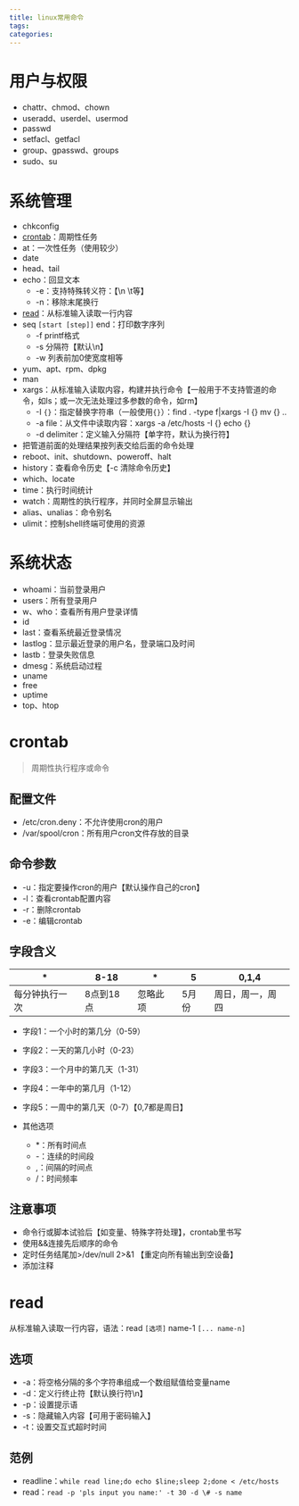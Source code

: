 ```yaml
---
title: linux常用命令
tags:
categories:
---
```

# 用户与权限
* chattr、chmod、chown
* useradd、userdel、usermod
* passwd
* setfacl、getfacl
* group、gpasswd、groups
* sudo、su

# 系统管理
* chkconfig
* [crontab](#crontab)：周期性任务
* at：一次性任务（使用较少）
* date
* head、tail
* echo：回显文本
    - -e：支持特殊转义符：【\n \t等】
    - -n：移除末尾换行
* [read](#read)：从标准输入读取一行内容
* seq `[start [step]]` end：打印数字序列
    - -f printf格式
    - -s 分隔符【默认\n】
    - -w 列表前加0使宽度相等
* yum、apt、rpm、dpkg
* man
* xargs：从标准输入读取内容，构建并执行命令【一般用于不支持管道的命令，如ls；或一次无法处理过多参数的命令，如rm】
    - -I `{}`：指定替换字符串（一般使用`{}`）：find . -type f|xargs -I {} mv {} ..
    - -a file：从文件中读取内容：xargs -a /etc/hosts -I {} echo {}
    - -d delimiter：定义输入分隔符【单字符，默认为换行符】
* 把管道前面的处理结果按列表交给后面的命令处理
* reboot、init、shutdown、poweroff、halt
* history：查看命令历史【-c 清除命令历史】
* which、locate
* time：执行时间统计
* watch：周期性的执行程序，并同时全屏显示输出
* alias、unalias：命令别名
* ulimit：控制shell终端可使用的资源

# 系统状态
* whoami：当前登录用户
* users：所有登录用户
* w、who：查看所有用户登录详情
* id
* last：查看系统最近登录情况
* lastlog：显示最近登录的用户名，登录端口及时间
* lastb：登录失败信息
* dmesg：系统启动过程
* uname
* free
* uptime
* top、htop

# crontab
>周期性执行程序或命令

## 配置文件
* /etc/cron.deny：不允许使用cron的用户
* /var/spool/cron：所有用户cron文件存放的目录

## 命令参数
* -u：指定要操作cron的用户【默认操作自己的cron】
* -l：查看crontab配置内容
* -r：删除crontab
* -e：编辑crontab

## 字段含义
|       \*       |    8-18   |    \*    |   5   |      0,1,4       |
|----------------|-----------|----------|-------|------------------|
| 每分钟执行一次 | 8点到18点 | 忽略此项 | 5月份 | 周日，周一，周四 |

* 字段1：一个小时的第几分（0-59）
* 字段2：一天的第几小时（0-23）
* 字段3：一个月中的第几天（1-31）
* 字段4：一年中的第几月（1-12）
* 字段5：一周中的第几天（0-7）【0,7都是周日】

* 其他选项
    - \*：所有时间点
    - -：连续的时间段
    - ,：间隔的时间点
    - /：时间频率

## 注意事项
* 命令行或脚本试验后【如变量、特殊字符处理】，crontab里书写
* 使用&&连接先后顺序的命令
* 定时任务结尾加>/dev/null 2>&1 【重定向所有输出到空设备】
* 添加注释

# read
从标准输入读取一行内容，语法：read `[选项]` name-1 `[... name-n]`
## 选项
* -a：将空格分隔的多个字符串组成一个数组赋值给变量name
* -d：定义行终止符【默认换行符\n】
* -p：设置提示语
* -s：隐藏输入内容【可用于密码输入】
* -t：设置交互式超时时间

## 范例
* readline：`while read line;do echo $line;sleep 2;done < /etc/hosts`
* read：`read -p 'pls input you name:' -t 30 -d \# -s name`
